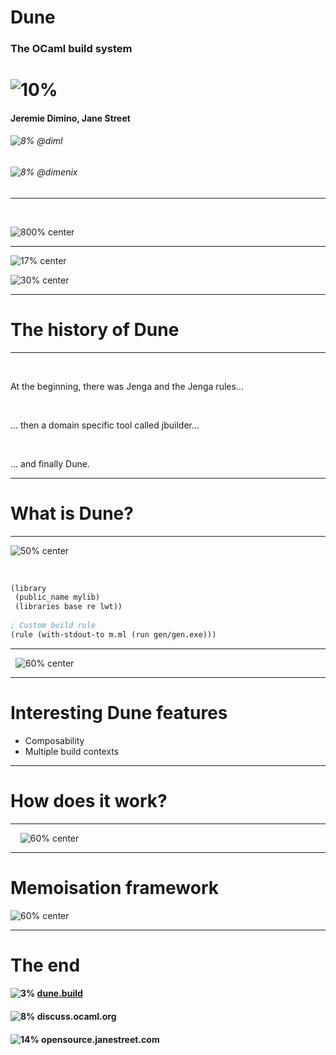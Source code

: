 <!-- $theme: gaia -->

# Dune
### The OCaml build system

# ![10%](./images/dune-no-text.png)

#### Jeremie Dimino, Jane Street
###### ![8%](./images/github.svg) @diml
###### ![8%](./images/twitter.svg) @dimenix


---

&nbsp;
&nbsp;

![800% center](./images/jane-street.svg)

---

![17% center](./images/jane-street-open-source.png)

![30% center](./images/projects.png)


---

# The history of Dune

---

&nbsp;

At the beginning, there was Jenga and the Jenga rules...

&nbsp;

... then a domain specific tool called jbuilder...

&nbsp;

... and finally Dune.

---

# What is Dune?

---

![50% center](./graphs/dune-overview-embed.svg)


&nbsp;

```scheme
(library
 (public_name mylib)
 (libraries base re lwt))
 
; Custom build rule
(rule (with-stdout-to m.ml (run gen/gen.exe)))
```


---

&nbsp;
![60% center](./graphs/dune-inside.svg)


---

# Interesting Dune features

- Composability
- Multiple build contexts

---

# How does it work?

---

&nbsp;
&nbsp;
![60% center](./graphs/rule-prod-exe.svg)


---

# Memoisation framework

![60% center](./graphs/memo.svg)


---

# The end

#### ![3%](./images/dune-no-text.png) [dune.build](dune.build)
#### ![8%](./images/ocaml.png) discuss.ocaml.org
#### ![14%](./images/jane-street-logo.png) opensource.janestreet.com
